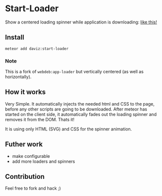 # Start-Loader
 Show a centered loading spinner while application is downloading: <a href="https://codepen.io/Daviz/full/JJQodN/" target="_blank">like this!</a>
 
## Install

`meteor add daviz:start-loader`

### Note

This is a fork of `webdeb:app-loader` but vertically centered (as well as horizontally).

## How it works

Very Simple. It automatically injects the needed html and CSS to the page, before any other scripts are going to be downloaded.
After meteor has started on the client side, it automatically fades out the loading spinner and removes it from the DOM. Thats it!

It is using only HTML (SVG) and CSS for the spinner animation.

## Futher work

- make configurable
- add more loaders and spinners

## Contribution

Feel free to fork and hack ;)
